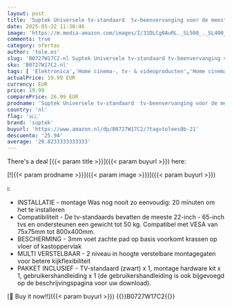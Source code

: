 ```yaml
---
layout: post
title: 'Suptek Universele tv-standaard  tv-beenvervanging voor de meeste 22-65 inch LCD/LED/OLED/Plasma-tv s  verstelbare tafelpoten voor plat en gebogen scherm  VESA tot 800 x 400 mm  capaciteit 50 kg'
date: 2025-05-22 11:30:46
image: 'https://m.media-amazon.com/images/I/31DLCg0AuRL._SL500_._SL400_.jpg'
comments: true
category: ofertas
author: 'tole.es'
slug: 'B0727W17C2-nl Suptek Universele tv-standaard tv-beenvervanging voor de...'
sku: 'B0727W17C2-nl'
tags: [ 'Elektronica','Home cinema-, tv- & videoproducten','Home cinema-videoaccessoires','TV standaards','Tv-standaards & -muurbeugels','suptek','🇳🇱', ]
actualPrice: 19.99 EUR
currency: EUR
price: 19.99
comparePrice: 26.99 EUR
prodname: 'Suptek Universele tv-standaard  tv-beenvervanging voor de meeste 22-65 inch LCD/LED/OLED/Plasma-tv s  verstelbare tafelpoten voor plat en gebogen scherm  VESA tot 800 x 400 mm  capaciteit 50 kg'
country: 'nl'
flag: '🇳🇱'
brand: 'suptek'
buyurl: 'https://www.amazon.nl/dp/B0727W17C2/?tag=tolees0b-21'
descuento: '25.94'
average: '20.8233333333333'
---
```


There's a deal [{{< param title >}}]({{< param buyurl >}})  here:

[![{{< param prodname >}}]({{< param image >}})]({{< param buyurl >}})

ℹ️:

- INSTALLATIE - montage Was nog nooit zo eenvoudig: 20 minuten om het te installeren
- Compatibiliteit - De tv-standaards bevatten de meeste 22-inch - 65-inch tvs en ondersteunen een gewicht tot 50 kg. Compatibel met VESA van 75x75mm tot 800x400mm.
- BESCHERMING - 3mm voet zachte pad op basis voorkomt krassen op vloer of kastoppervlak
- MULTI VERSTELBAAR - 2 niveau in hoogte verstelbare montagegaten voor betere kijkflexibiliteit
- PAKKET INCLUSIEF - TV-standaard (zwart) x 1, montage hardware kit x 1, gebruikershandleiding x 1 (de gebruikershandleiding is ook bijgevoegd op de beschrijvingspagina voor uw download).

[🛒 Buy it now!!]({{< param buyurl >}})
{{<world>}}B0727W17C2{{</world>}}

